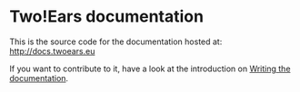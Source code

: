 Two!Ears documentation
======================

This is the source code for the documentation hosted at:
http://docs.twoears.eu

If you want to contribute to it, have a look at the introduction on
[Writing the documentation](http://docs.twoears.eu/en/latest/dev/writing-documentation/).

